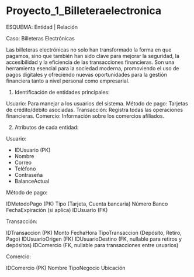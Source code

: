 # Proyecto_1_Billeteraelectronica


ESQUEMA: Entidad | Relación

Caso: Billeteras Electrónicas


Las billeteras electrónicas no solo han transformado la forma en que pagamos, sino que también han sido clave para mejorar la seguridad, la accesibilidad y la eficiencia de las transacciones financieras. Son una herramienta esencial para la sociedad moderna, promoviendo el uso de pagos digitales y ofreciendo nuevas oportunidades para la gestión financiera tanto a nivel personal como empresarial.


1. Identificación de entidades principales:

Usuario: Para manejar a los usuarios del sistema.
Método de pago: Tarjetas de crédito/débito   asociadas.
Transacción: Registra todas las operaciones financieras.
Comercio: Información sobre los comercios afiliados.


2. Atributos de cada entidad:

Usuario:

- IDUsuario (PK)
- Nombre
- Correo
- Teléfono
- Contraseña
- BalanceActual


Método de pago:

IDMetodoPago (PK)
Tipo (Tarjeta, Cuenta bancaria)
Número
Banco
FechaExpiración (si aplica)
IDUsuario (FK)


Transacción:

IDTransaccion (PK)
Monto
FechaHora
TipoTransaccion (Depósito, Retiro, Pago)
IDUsuarioOrigen (FK)
IDUsuarioDestino (FK, nullable para retiros y depósitos)
IDComercio (FK, nullable para transacciones entre usuarios)


Comercio:

IDComercio (PK)
Nombre
TipoNegocio
Ubicación



